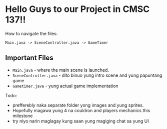 # Hello Guys to our Project in CMSC 137!!

How to navigate the files:
```
Main.java -> SceneController.java -> GameTimer
```

## Important Files 

* `Main.java` - where the main scene is launched.
* `SceneController.java` - dito binuo yung intro scene and yung papuntang game
* `Gametimer.java` - yung actual game implementation

Todo: 
* prefferebly naka separate folder yong images and yung sprites.
* Hopefully magawa yung 4 na couldron and players mechanics this milestone 
* try niyo narin maglagay kung saan yung magiging chat sa yung UI